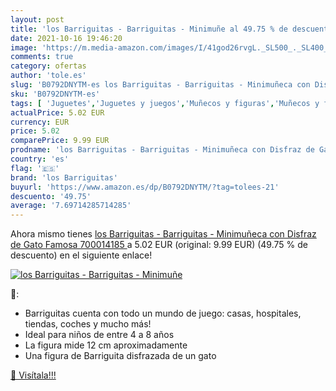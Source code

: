 ```yaml
---
layout: post
title: 'los Barriguitas - Barriguitas - Minimuñe al 49.75 % de descuento'
date: 2021-10-16 19:46:20
image: 'https://m.media-amazon.com/images/I/41god26rvgL._SL500_._SL400_.jpg'
comments: true
category: ofertas
author: 'tole.es'
slug: 'B0792DNYTM-es los Barriguitas - Barriguitas - Minimuñeca con Disfraz de...'
sku: 'B0792DNYTM-es'
tags: [ 'Juguetes','Juguetes y juegos','Muñecos y figuras','Muñecos y figuras de acción','famosa','los barriguitas', ]
actualPrice: 5.02 EUR
currency: EUR
price: 5.02
comparePrice: 9.99 EUR
prodname: 'los Barriguitas - Barriguitas - Minimuñeca con Disfraz de Gato  Famosa 700014185 '
country: 'es'
flag: '🇪🇸'
brand: 'los Barriguitas'
buyurl: 'https://www.amazon.es/dp/B0792DNYTM/?tag=tolees-21'
descuento: '49.75'
average: '7.69714285714285'
---
```


Ahora mismo tienes [los Barriguitas - Barriguitas - Minimuñeca con Disfraz de Gato  Famosa 700014185 ](https://www.amazon.es/dp/B0792DNYTM/?tag=tolees-21) a 5.02 EUR (original: 9.99 EUR) (49.75 %  de descuento) en el siguiente enlace!

[![los Barriguitas - Barriguitas - Minimuñe](https://m.media-amazon.com/images/I/41god26rvgL._SL500_._SL400_.jpg)](https://www.amazon.es/dp/B0792DNYTM/?tag=tolees-21)

🔎:

- Barriguitas cuenta con todo un mundo de juego: casas, hospitales, tiendas, coches y mucho más!
- Ideal para niños de entre 4 a 8 años
- La figura mide 12 cm aproximadamente
- Una figura de Barriguita disfrazada de un gato

[🛒 Visítala!!!](https://www.amazon.es/dp/B0792DNYTM/?tag=tolees-21)
